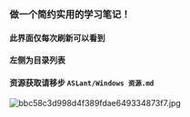 <meta name="referrer" content="no-referrer" />   

### 做一个简约实用的学习笔记！  
#### 此界面仅每次刷新可以看到
#### 左侧为目录列表 
#### 资源获取请移步 `ASLant/Windows 资源.md`  

![bbc58c3d998d4f389fdae649334873f7.jpg](https://image.baidu.com/search/down?url=https://tvax3.sinaimg.cn/large/006TZ18hly1hcl4l5sh8vj32yo1o0qv6.jpg)    

